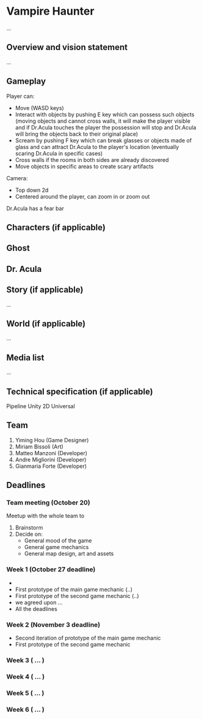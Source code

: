 # Vampire Haunter #

...

## Overview and vision statement ##

...

## Gameplay ##
Player can:
- Move (WASD keys)
- Interact with objects by pushing E key which can possess such objects (moving objects and cannot cross walls, it will make the player visible and if Dr.Acula touches the player the possession will stop and Dr.Acula will bring the objects back to their original place)
- Scream by pushing F key which can break glasses or objects made of glass and can attract Dr.Acula to the player's location (eventually scaring Dr.Acula in specific cases)
- Cross walls if the rooms in both sides are already discovered
- Move objects in specific areas to create scary artifacts

Camera: 
- Top down 2d
- Centered around the player, can zoom in or zoom out

Dr.Acula has a fear bar 

## Characters (if applicable) ##
Ghost
- 

Dr. Acula
-

## Story (if applicable) ##

...

## World (if applicable) ##

...

## Media list ## 

...

## Technical specification (if applicable) ## 
Pipeline Unity 2D Universal

## Team ##
1. Yiming Hou (Game Designer)
2. Miriam Bissoli (Art) 
3. Matteo Manzoni (Developer)
4. Andre Migliorini (Developer)
5. Gianmaria Forte (Developer)

## Deadlines ##

### Team meeting (October 20) ###
Meetup with the whole team to
1) Brainstorm
2) Decide on:
    - General mood of the game
    - General game mechanics
    - General map design, art and assets

### Week 1 (October 27 deadline) ###
- 
- First prototype of the main game mechanic (..)
- First prototype of the second game mechanic (..)
- we agreed upon ...
- All the deadlines 

### Week 2 (November 3 deadline) ### 
- Second iteration of prototype of the main game mechanic 
- First prototype of the second game mechanic 

### Week 3 ( ... ) ###

### Week 4 ( ... ) ###

### Week 5 ( ... ) ###

### Week 6 ( ... ) ###

